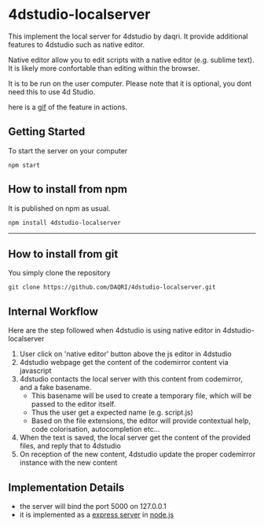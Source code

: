 # 4dstudio-localserver

This implement the local server for 4dstudio by daqri.
It provide additional features to 4dstudio such as 
native editor.

Native editor allow you to edit scripts with a native 
editor (e.g. sublime text). 
It is likely more confortable than editing within the browser.

It is to be run on the user computer.
Please note that it is optional, you dont need this to use 4d Studio.

here is a 
[gif](https://s3.amazonaws.com/uploads.hipchat.com/60976%2F2110747%2FtVpc0yuURy26zLE%2Fnativeeditor.gif)
of the feature in actions.

## Getting Started

To start the server on your computer

```
npm start
```

## How to install from npm

It is published on npm as usual.

```
npm install 4dstudio-localserver
```

---


## How to install from git

You simply clone the repository 

```
git clone https://github.com/DAQRI/4dstudio-localserver.git
```

## Internal Workflow
Here are the step followed when 4dstudio is using native editor in 4dstudio-localserver

1. User click on 'native editor' button above the js editor in 4dstudio
2. 4dstudio webpage get the content of the codemirror content via javascript
3. 4dstudio contacts the local server with this content from codemirror, and a fake basename. 
   - This basename will be used to create a temporary file, which will be passed to the editor itself.
   - Thus the user get a expected name (e.g. script.js)
   - Based on the file extensions, the editor will provide contextual help, code colorisation, autocompletion etc...
4. When the text is saved, the local server get the content of the provided files, and reply that to 4dstudio
5. On reception of the new content, 4dstudio update the proper codemirror instance with the new content

## Implementation Details
- the server will bind the port 5000 on 127.0.0.1
- it is implemented as a [express server](http://expressjs.com/) in [node.js](https://nodejs.org)
